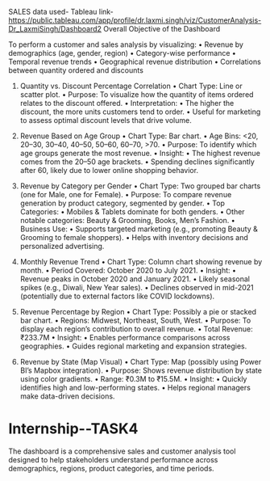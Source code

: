 SALES data used- 
Tableau link- https://public.tableau.com/app/profile/dr.laxmi.singh/viz/CustomerAnalysis-Dr_LaxmiSingh/Dashboard2 
Overall Objective of the Dashboard

To perform a customer and sales analysis by visualizing:
	•	Revenue by demographics (age, gender, region)
	•	Category-wise performance
	•	Temporal revenue trends
	•	Geographical revenue distribution
	•	Correlations between quantity ordered and discounts
 
1. Quantity vs. Discount Percentage Correlation
	•	Chart Type: Line or scatter plot.
	•	Purpose: To visualize how the quantity of items ordered relates to the discount offered.
	•	Interpretation:
	•	The higher the discount, the more units customers tend to order.
	•	Useful for marketing to assess optimal discount levels that drive volume.

 2. Revenue Based on Age Group
	•	Chart Type: Bar chart.
	•	Age Bins: <20, 20–30, 30–40, 40–50, 50–60, 60–70, >70.
	•	Purpose: To identify which age groups generate the most revenue.
	•	Insight:
	•	The highest revenue comes from the 20–50 age brackets.
	•	Spending declines significantly after 60, likely due to lower online shopping behavior.

 3. Revenue by Category per Gender
	•	Chart Type: Two grouped bar charts (one for Male, one for Female).
	•	Purpose: To compare revenue generation by product category, segmented by gender.
	•	Top Categories:
	•	Mobiles & Tablets dominate for both genders.
	•	Other notable categories: Beauty & Grooming, Books, Men’s Fashion.
	•	Business Use:
	•	Supports targeted marketing (e.g., promoting Beauty & Grooming to female shoppers).
	•	Helps with inventory decisions and personalized advertising.

 4. Monthly Revenue Trend
	•	Chart Type: Column chart showing revenue by month.
	•	Period Covered: October 2020 to July 2021.
	•	Insight:
	•	Revenue peaks in October 2020 and January 2021.
	•	Likely seasonal spikes (e.g., Diwali, New Year sales).
	•	Declines observed in mid-2021 (potentially due to external factors like COVID lockdowns).

5. Revenue Percentage by Region
	•	Chart Type: Possibly a pie or stacked bar chart.
	•	Regions: Midwest, Northeast, South, West.
	•	Purpose: To display each region’s contribution to overall revenue.
	•	Total Revenue: ₹233.7M
	•	Insight:
	•	Enables performance comparisons across geographies.
	•	Guides regional marketing and expansion strategies.

6. Revenue by State (Map Visual)
	•	Chart Type: Map (possibly using Power BI’s Mapbox integration).
	•	Purpose: Shows revenue distribution by state using color gradients.
	•	Range: ₹0.3M to ₹15.5M.
	•	Insight:
	•	Quickly identifies high and low-performing states.
	•	Helps regional managers make data-driven decisions.


# Internship--TASK4
The dashboard is a comprehensive sales and customer analysis tool designed to help stakeholders understand performance across demographics, regions, product categories, and time periods.
